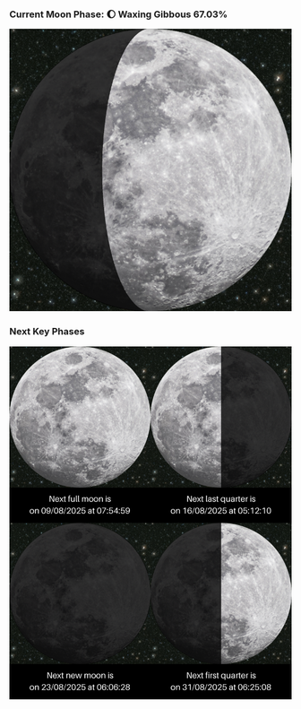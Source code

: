 ### Current Moon Phase: 🌔 Waxing Gibbous 67.03%
![Moon Phase](moonphase.png)
### Next Key Phases
![Gallery](gallery.png)